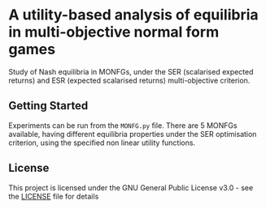 # A utility-based analysis of equilibria in multi-objective normal form games

Study of Nash equilibria in MONFGs, under the SER (scalarised expected returns) and ESR (expected scalarised returns) multi-objective criterion.

## Getting Started

Experiments can be run from the `MONFG.py` file. There are 5 MONFGs available, having different equilibria properties under the SER optimisation criterion, using the specified non linear utility functions. 

## License

This project is licensed under the GNU General Public License v3.0 - see the [LICENSE](LICENSE) file for details


